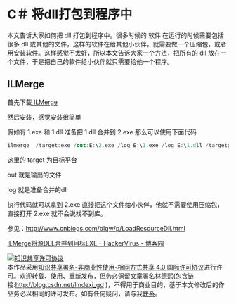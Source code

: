 # C＃ 将dll打包到程序中

本文告诉大家如何把 dll 打包到程序中。很多时候的 软件 在运行的时候需要包括很多 dll 或其他的文件，这样的软件在给其他小伙伴，就需要做一个压缩包，或者用安装软件。这样感觉不太好，所以本文告诉大家一个方法，把所有的 dll 放在一个文件，于是把自己的软件给小伙伴就只需要给他一个程序。

<!--more-->
<!-- csdn -->
<div id="toc"></div>

## ILMerge

首先下载[ ILMerge ](https://www.microsoft.com/en-us/download/details.aspx?id=17630 )

然后安装，感觉安装很简单

假如有 1.exe 和 1.dll 准备把 1.dll 合并到 2.exe 那么可以使用下面代码

```csharp
ilmerge  /target:exe /out:E:\2.exe /log E:\1.exe /log E:\1.dll /targetplatform:v4
```

这里的 target 为目标平台

out 就是输出的文件

log 就是准备合并的dll

执行代码就可以拿到 2.exe 直接把这个文件给小伙伴，他就不需要使用压缩包，直接打开 2.exe 就不会说找不到库。

参见：http://www.cnblogs.com/blqw/p/LoadResourceDll.html

[ILMerge将源DLL合并到目标EXE - HackerVirus - 博客园](http://www.cnblogs.com/Leo_wl/p/7792151.html )

<a rel="license" href="http://creativecommons.org/licenses/by-nc-sa/4.0/"><img alt="知识共享许可协议" style="border-width:0" src="https://licensebuttons.net/l/by-nc-sa/4.0/88x31.png" /></a><br />本作品采用<a rel="license" href="http://creativecommons.org/licenses/by-nc-sa/4.0/">知识共享署名-非商业性使用-相同方式共享 4.0 国际许可协议</a>进行许可。欢迎转载、使用、重新发布，但务必保留文章署名[林德熙](http://blog.csdn.net/lindexi_gd)(包含链接:http://blog.csdn.net/lindexi_gd )，不得用于商业目的，基于本文修改后的作品务必以相同的许可发布。如有任何疑问，请与我[联系](mailto:lindexi_gd@163.com)。  

